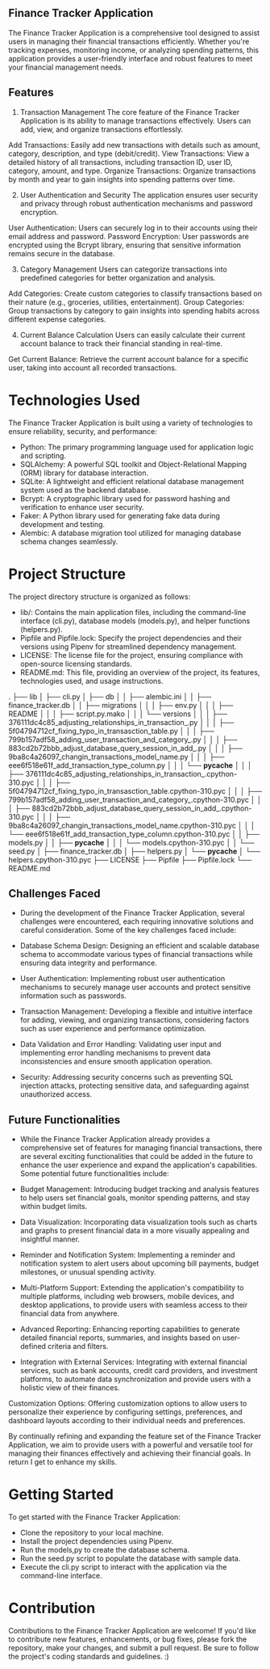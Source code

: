 ## Finance Tracker Application
The Finance Tracker Application is a comprehensive tool designed to assist users in managing their financial transactions efficiently. Whether you're tracking expenses, monitoring income, or analyzing spending patterns, this application provides a user-friendly interface and robust features to meet your financial management needs.

## Features
1. Transaction Management
The core feature of the Finance Tracker Application is its ability to manage transactions effectively. Users can add, view, and organize transactions effortlessly.

Add Transactions: Easily add new transactions with details such as amount, category, description, and type (debit/credit).
View Transactions: View a detailed history of all transactions, including transaction ID, user ID, category, amount, and type.
Organize Transactions: Organize transactions by month and year to gain insights into spending patterns over time.

2. User Authentication and Security
The application ensures user security and privacy through robust authentication mechanisms and password encryption.

User Authentication: Users can securely log in to their accounts using their email address and password.
Password Encryption: User passwords are encrypted using the Bcrypt library, ensuring that sensitive information remains secure in the database.

3. Category Management
Users can categorize transactions into predefined categories for better organization and analysis.

Add Categories: Create custom categories to classify transactions based on their nature (e.g., groceries, utilities, entertainment).
Group Categories: Group transactions by category to gain insights into spending habits across different expense categories.

4. Current Balance Calculation
Users can easily calculate their current account balance to track their financial standing in real-time.

Get Current Balance: Retrieve the current account balance for a specific user, taking into account all recorded transactions.

# Technologies Used
The Finance Tracker Application is built using a variety of technologies to ensure reliability, security, and performance:

- Python: The primary programming language used for application logic and scripting.
- SQLAlchemy: A powerful SQL toolkit and Object-Relational Mapping (ORM) library for database interaction.
- SQLite: A lightweight and efficient relational database management system used as the backend database.
- Bcrypt: A cryptographic library used for password hashing and verification to enhance user security.
- Faker: A Python library used for generating fake data during development and testing.
- Alembic: A database migration tool utilized for managing database schema changes seamlessly.

# Project Structure
The project directory structure is organized as follows:

- lib/: Contains the main application files, including the command-line interface (cli.py), database models (models.py), and helper functions (helpers.py).
- Pipfile and Pipfile.lock: Specify the project dependencies and their versions using Pipenv for streamlined dependency management.
- LICENSE: The license file for the project, ensuring compliance with open-source licensing standards.
- README.md: This file, providing an overview of the project, its features, technologies used, and usage instructions.

.
├── lib
│   ├── cli.py
│   ├── db
│   │   ├── alembic.ini
│   │   ├── finance_tracker.db
│   │   ├── migrations
│   │   │   ├── env.py
│   │   │   ├── README
│   │   │   ├── script.py.mako
│   │   │   └── versions
│   │   │       ├── 376111dc4c85_adjusting_relationships_in_transaction_.py
│   │   │       ├── 5f04794712cf_fixing_typo_in_transasction_table.py
│   │   │       ├── 799b157adf58_adding_user_transaction_and_category_.py
│   │   │       ├── 883cd2b72bbb_adjust_database_query_session_in_add_.py
│   │   │       ├── 9ba8c4a26097_changin_transactions_model_name.py
│   │   │       ├── eee6f518e61f_add_transaction_type_column.py
│   │   │       └── __pycache__
│   │   │           ├── 376111dc4c85_adjusting_relationships_in_transaction_.cpython-310.pyc
│   │   │           ├── 5f04794712cf_fixing_typo_in_transasction_table.cpython-310.pyc
│   │   │           ├── 799b157adf58_adding_user_transaction_and_category_.cpython-310.pyc
│   │   │           ├── 883cd2b72bbb_adjust_database_query_session_in_add_.cpython-310.pyc
│   │   │           ├── 9ba8c4a26097_changin_transactions_model_name.cpython-310.pyc
│   │   │           └── eee6f518e61f_add_transaction_type_column.cpython-310.pyc
│   │   ├── models.py
│   │   ├── __pycache__
│   │   │   └── models.cpython-310.pyc
│   │   └── seed.py
│   ├── finance_tracker.db
│   ├── helpers.py
│   └── __pycache__
│       └── helpers.cpython-310.pyc
├── LICENSE
├── Pipfile
├── Pipfile.lock
└── README.md

## Challenges Faced
- During the development of the Finance Tracker Application, several challenges were encountered, each requiring innovative solutions and careful consideration. Some of the key challenges faced include:

- Database Schema Design: Designing an efficient and scalable database schema to accommodate various types of financial transactions while ensuring data integrity and performance.

- User Authentication: Implementing robust user authentication mechanisms to securely manage user accounts and protect sensitive information such as passwords.

- Transaction Management: Developing a flexible and intuitive interface for adding, viewing, and organizing transactions, considering factors such as user experience and performance optimization.

- Data Validation and Error Handling: Validating user input and implementing error handling mechanisms to prevent data inconsistencies and ensure smooth application operation.

- Security: Addressing security concerns such as preventing SQL injection attacks, protecting sensitive data, and safeguarding against unauthorized access.

## Future Functionalities
- While the Finance Tracker Application already provides a comprehensive set of features for managing financial transactions, there are several exciting functionalities that could be added in the future to enhance the user experience and expand the application's capabilities. Some potential future functionalities include:

- Budget Management: Introducing budget tracking and analysis features to help users set financial goals, monitor spending patterns, and stay within budget limits.

- Data Visualization: Incorporating data visualization tools such as charts and graphs to present financial data in a more visually appealing and insightful manner.

- Reminder and Notification System: Implementing a reminder and notification system to alert users about upcoming bill payments, budget milestones, or unusual spending activity.

- Multi-Platform Support: Extending the application's compatibility to multiple platforms, including web browsers, mobile devices, and desktop applications, to provide users with seamless access to their financial data from anywhere.

- Advanced Reporting: Enhancing reporting capabilities to generate detailed financial reports, summaries, and insights based on user-defined criteria and filters.

- Integration with External Services: Integrating with external financial services, such as bank accounts, credit card providers, and investment platforms, to automate data synchronization and provide users with a holistic view of their finances.

Customization Options: Offering customization options to allow users to personalize their experience by configuring settings, preferences, and dashboard layouts according to their individual needs and preferences.

By continually refining and expanding the feature set of the Finance Tracker Application, we aim to provide users with a powerful and versatile tool for managing their finances effectively and achieving their financial goals. In return I get to enhance my skills.


# Getting Started
To get started with the Finance Tracker Application:

- Clone the repository to your local machine.
- Install the project dependencies using Pipenv.
- Run the models,py to create the database schema.
- Run the seed.py script to populate the database with sample data.
- Execute the cli.py script to interact with the application via the command-line interface.

# Contribution
Contributions to the Finance Tracker Application are welcome! If you'd like to contribute new features, enhancements, or bug fixes, please fork the repository, make your changes, and submit a pull request. Be sure to follow the project's coding standards and guidelines. :)
